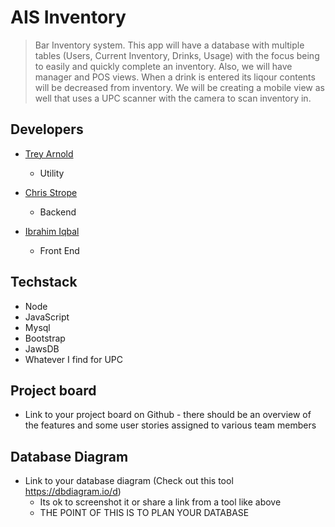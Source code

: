 # AIS Inventory

> Bar Inventory system.  This app will have a database with multiple tables (Users, Current Inventory, Drinks, Usage) with the focus being to easily and quickly complete an inventory.  Also, we will have manager and POS views.  When a drink is entered its liqour contents will be decreased from inventory.  We will be creating a mobile view as well that uses a UPC scanner with the camera to scan inventory in.

## Developers

- [Trey Arnold](https://github.com/treyarnold)
  - Utility

- [Chris Strope](https://github.com/Stroupe79)
  - Backend

- [Ibrahim Iqbal](https://github.com/iaiqbal)
  - Front End

## Techstack

- Node
- JavaScript
- Mysql
- Bootstrap
- JawsDB
- Whatever I find for UPC

## Project board

- Link to your project board on Github - there should be an overview of the features and some user stories assigned to various team members

## Database Diagram

- Link to your database diagram (Check out this tool https://dbdiagram.io/d)
  - Its ok to screenshot it or share a link from a tool like above
  - THE POINT OF THIS IS TO PLAN YOUR DATABASE
